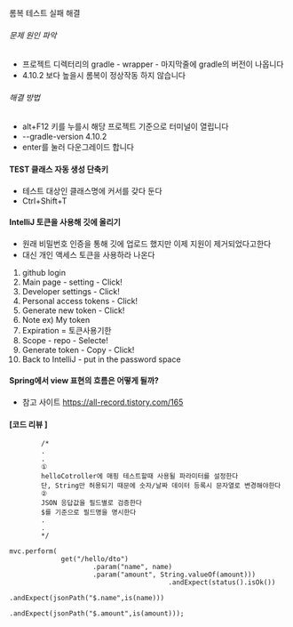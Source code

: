 롬복 테스트 실패 해결
###### 문제 원인 파악
+ 프로젝트 디렉터리의 gradle - wrapper - 마지막줄에 gradle의 버전이 나옵니다
+ 4.10.2 보다 높을시 롬복이 정상작동 하지 않습니다
###### 해결 방법
+ alt+F12 키를 누를시 해당 프로젝트 기준으로 터미널이 열립니다
+ --gradle-version 4.10.2
+ enter를 눌러 다운그레이드 합니다

#### TEST 클래스 자동 생성 단축키
+ 테스트 대상인 클래스명에 커서를 갖다 둔다
+ Ctrl+Shift+T

#### IntelliJ 토큰을 사용해 깃에 올리기

+ 원래 비밀번호 인증을 통해 깃에 업로드 했지만 이제 지원이 제거되었다고한다
+ 대신 개인 액세스 토큰을 사용하라 나온다

1. github login
2. Main page - setting - Click!
3. Developer settings - Click!
4. Personal access tokens - Click!
5. Generate new token - Click!
6. Note ex) My token
7. Expiration = 토큰사용기한
8. Scope - repo - Selecte!
9. Generate token - Copy - Click!
10. Back to IntelliJ - put in the password space

#### Spring에서 view 표현의 흐름은 어떻게 될까?
+ 참고 사이트
https://all-record.tistory.com/165

#### [코드 리뷰 ]

```
        /*
        .
        .
        ①
        helloCotroller에 매핑 테스트할때 사용될 파라미터를 설정한다
        단, String만 허용되기 때문에 숫자/날짜 데이터 등록시 문자열로 변경해야한다
        ②
        JSON 응답값을 필드별로 검증한다
        $를 기준으로 필드명을 명시한다
        .
        .
        */

mvc.perform(
             get("/hello/dto")
                     .param("name", name)
                     .param("amount", String.valueOf(amount)))
                                        .andExpect(status().isOk())
                                        .andExpect(jsonPath("$.name",is(name)))
                                        .andExpect(jsonPath("$.amount",is(amount)));
```